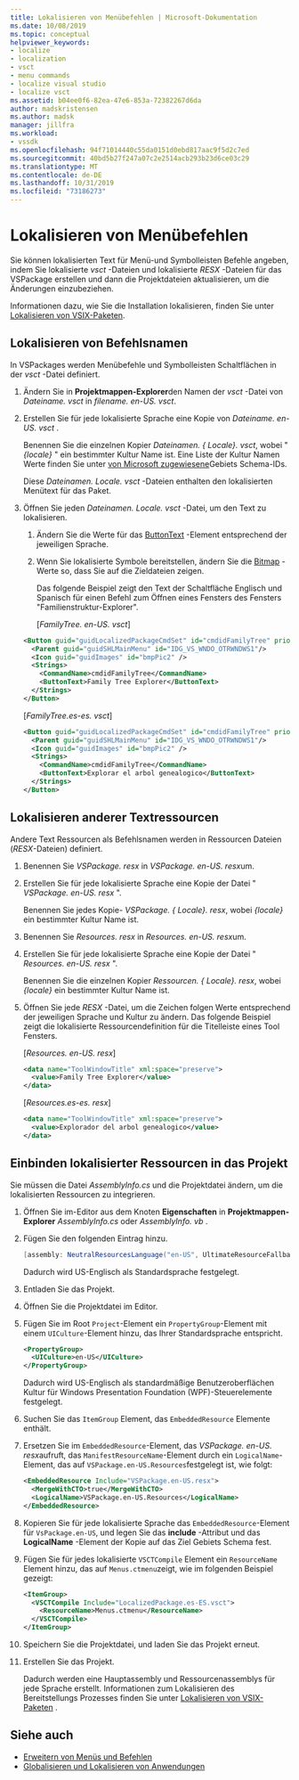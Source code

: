 ```yaml
---
title: Lokalisieren von Menübefehlen | Microsoft-Dokumentation
ms.date: 10/08/2019
ms.topic: conceptual
helpviewer_keywords:
- localize
- localization
- vsct
- menu commands
- localize visual studio
- localize vsct
ms.assetid: b04ee0f6-82ea-47e6-853a-72382267d6da
author: madskristensen
ms.author: madsk
manager: jillfra
ms.workload:
- vssdk
ms.openlocfilehash: 94f71014440c55da0151d0ebd817aac9f5d2c7ed
ms.sourcegitcommit: 40bd5b27f247a07c2e2514acb293b23d6ce03c29
ms.translationtype: MT
ms.contentlocale: de-DE
ms.lasthandoff: 10/31/2019
ms.locfileid: "73186273"
---
```

# <a name="localize-menu-commands"></a>Lokalisieren von Menübefehlen

Sie können lokalisierten Text für Menü-und Symbolleisten Befehle angeben, indem Sie lokalisierte *vsct* -Dateien und lokalisierte *RESX* -Dateien für das VSPackage erstellen und dann die Projektdateien aktualisieren, um die Änderungen einzubeziehen.

Informationen dazu, wie Sie die Installation lokalisieren, finden Sie unter [Lokalisieren von VSIX-Paketen](../extensibility/localizing-vsix-packages.md).

## <a name="localize-command-names"></a>Lokalisieren von Befehlsnamen

In VSPackages werden Menübefehle und Symbolleisten Schaltflächen in der *vsct* -Datei definiert.

1. Ändern Sie in **Projektmappen-Explorer**den Namen der *vsct* -Datei von *Dateiname. vsct* in *filename. en-US. vsct*.

2. Erstellen Sie für jede lokalisierte Sprache eine Kopie von *Dateiname. en-US. vsct* .

    Benennen Sie die einzelnen Kopier *Dateinamen. { Locale}. vsct*, wobei " *{locale}* " ein bestimmter Kultur Name ist. Eine Liste der Kultur Namen Werte finden Sie unter [von Microsoft zugewiesene](/windows/uwp/publish/supported-languages)Gebiets Schema-IDs.

    Diese *Dateinamen. Locale. vsct* -Dateien enthalten den lokalisierten Menütext für das Paket.

3. Öffnen Sie jeden *Dateinamen. Locale. vsct* -Datei, um den Text zu lokalisieren.

   1. Ändern Sie die Werte für das [ButtonText](../extensibility/buttontext-element.md) -Element entsprechend der jeweiligen Sprache.

   2. Wenn Sie lokalisierte Symbole bereitstellen, ändern Sie die [Bitmap](../extensibility/bitmap-element.md) -Werte so, dass Sie auf die Zieldateien zeigen.

      Das folgende Beispiel zeigt den Text der Schaltfläche Englisch und Spanisch für einen Befehl zum Öffnen eines Fensters des Fensters "Familienstruktur-Explorer".

      [*FamilyTree. en-US. vsct*]

   ```xml
   <Button guid="guidLocalizedPackageCmdSet" id="cmdidFamilyTree" priority="0x0100" type="Button">
     <Parent guid="guidSHLMainMenu" id="IDG_VS_WNDO_OTRWNDWS1"/>
     <Icon guid="guidImages" id="bmpPic2" />
     <Strings>
       <CommandName>cmdidFamilyTree</CommandName>
       <ButtonText>Family Tree Explorer</ButtonText>
     </Strings>
   </Button>
   ```

    [*FamilyTree.es-es. vsct*]

   ```xml
   <Button guid="guidLocalizedPackageCmdSet" id="cmdidFamilyTree" priority="0x0100" type="Button">
     <Parent guid="guidSHLMainMenu" id="IDG_VS_WNDO_OTRWNDWS1"/>
     <Icon guid="guidImages" id="bmpPic2" />
     <Strings>
       <CommandName>cmdidFamilyTree</CommandName>
       <ButtonText>Explorar el arbol genealogico</ButtonText>
     </Strings>
   </Button>
   ```

## <a name="localize-other-text-resources"></a>Lokalisieren anderer Textressourcen

Andere Text Ressourcen als Befehlsnamen werden in Ressourcen Dateien (*RESX*-Dateien) definiert.

1. Benennen Sie *VSPackage. resx* in *VSPackage. en-US. resx*um.

2. Erstellen Sie für jede lokalisierte Sprache eine Kopie der Datei " *VSPackage. en-US. resx* ".

     Benennen Sie jedes Kopie- *VSPackage. { Locale}. resx*, wobei *{locale}* ein bestimmter Kultur Name ist.

3. Benennen Sie *Resources. resx* in *Resources. en-US. resx*um.

4. Erstellen Sie für jede lokalisierte Sprache eine Kopie der Datei " *Resources. en-US. resx* ".

     Benennen Sie die einzelnen Kopier *Ressourcen. { Locale}. resx*, wobei *{locale}* ein bestimmter Kultur Name ist.

5. Öffnen Sie jede *RESX* -Datei, um die Zeichen folgen Werte entsprechend der jeweiligen Sprache und Kultur zu ändern. Das folgende Beispiel zeigt die lokalisierte Ressourcendefinition für die Titelleiste eines Tool Fensters.

     [*Resources. en-US. resx*]

    ```xml
    <data name="ToolWindowTitle" xml:space="preserve">
      <value>Family Tree Explorer</value>
    </data>
    ```

     [*Resources.es-es. resx*]

    ```xml
    <data name="ToolWindowTitle" xml:space="preserve">
      <value>Explorador del arbol genealogico</value>
    </data>
    ```

## <a name="incorporate-localized-resources-into-the-project"></a>Einbinden lokalisierter Ressourcen in das Projekt

Sie müssen die Datei *AssemblyInfo.cs* und die Projektdatei ändern, um die lokalisierten Ressourcen zu integrieren.

1. Öffnen Sie im-Editor aus dem Knoten **Eigenschaften** in **Projektmappen-Explorer** *AssemblyInfo.cs* oder *AssemblyInfo. vb* .

2. Fügen Sie den folgenden Eintrag hinzu.

    ```csharp
    [assembly: NeutralResourcesLanguage("en-US", UltimateResourceFallbackLocation.Satellite)]
    ```

     Dadurch wird US-Englisch als Standardsprache festgelegt.

3. Entladen Sie das Projekt.

4. Öffnen Sie die Projektdatei im Editor.

5. Fügen Sie im Root `Project`-Element ein `PropertyGroup`-Element mit einem `UICulture`-Element hinzu, das Ihrer Standardsprache entspricht.

    ```xml
    <PropertyGroup>
      <UICulture>en-US</UICulture>
    </PropertyGroup>
    ```

     Dadurch wird US-Englisch als standardmäßige Benutzeroberflächen Kultur für Windows Presentation Foundation (WPF)-Steuerelemente festgelegt.

6. Suchen Sie das `ItemGroup` Element, das `EmbeddedResource` Elemente enthält.

7. Ersetzen Sie im `EmbeddedResource`-Element, das *VSPackage. en-US. resx*aufruft, das `ManifestResourceName`-Element durch ein `LogicalName`-Element, das auf `VSPackage.en-US.Resources`festgelegt ist, wie folgt:

    ```xml
    <EmbeddedResource Include="VSPackage.en-US.resx">
      <MergeWithCTO>true</MergeWithCTO>
      <LogicalName>VSPackage.en-US.Resources</LogicalName>
    </EmbeddedResource>
    ```

8. Kopieren Sie für jede lokalisierte Sprache das `EmbeddedResource`-Element für `VsPackage.en-US`, und legen Sie das **include** -Attribut und das **LogicalName** -Element der Kopie auf das Ziel Gebiets Schema fest.

9. Fügen Sie für jedes lokalisierte `VSCTCompile` Element ein `ResourceName` Element hinzu, das auf `Menus.ctmenu`zeigt, wie im folgenden Beispiel gezeigt:

    ```xml
    <ItemGroup>
      <VSCTCompile Include="LocalizedPackage.es-ES.vsct">
        <ResourceName>Menus.ctmenu</ResourceName>
      </VSCTCompile>
    </ItemGroup>
    ```

10. Speichern Sie die Projektdatei, und laden Sie das Projekt erneut.

11. Erstellen Sie das Projekt.

     Dadurch werden eine Hauptassembly und Ressourcenassemblys für jede Sprache erstellt. Informationen zum Lokalisieren des Bereitstellungs Prozesses finden Sie unter [Lokalisieren von VSIX-Paketen](../extensibility/localizing-vsix-packages.md) .

## <a name="see-also"></a>Siehe auch

- [Erweitern von Menüs und Befehlen](../extensibility/extending-menus-and-commands.md)
- [Globalisieren und Lokalisieren von Anwendungen](../ide/globalizing-and-localizing-applications.md)
